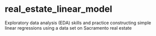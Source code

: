# real_estate_linear_model
Exploratory data analysis (EDA) skills and practice constructing simple linear regressions using a data set on Sacramento real estate
